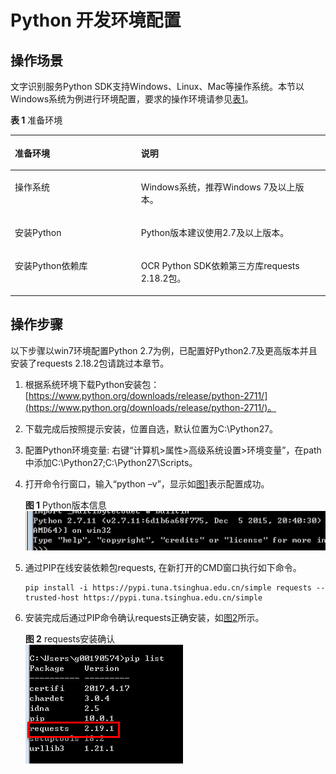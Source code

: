 # Python 开发环境配置<a name="ocr_04_0030"></a>

## 操作场景<a name="section1560105320810"></a>

文字识别服务Python SDK支持Windows、Linux、Mac等操作系统。本节以Windows系统为例进行环境配置，要求的操作环境请参见[表1](#table129385511897)。

**表 1**  准备环境

<a name="table129385511897"></a>
<table><thead align="left"><tr id="row129391511996"><th class="cellrowborder" valign="top" width="40.02%" id="mcps1.2.3.1.1"><p id="p95932451011"><a name="p95932451011"></a><a name="p95932451011"></a>准备环境</p>
</th>
<th class="cellrowborder" valign="top" width="59.98%" id="mcps1.2.3.1.2"><p id="p1858114312102"><a name="p1858114312102"></a><a name="p1858114312102"></a>说明</p>
</th>
</tr>
</thead>
<tbody><tr id="row275091831015"><td class="cellrowborder" valign="top" width="40.02%" headers="mcps1.2.3.1.1 "><p id="p256912101317"><a name="p256912101317"></a><a name="p256912101317"></a>操作系统</p>
</td>
<td class="cellrowborder" valign="top" width="59.98%" headers="mcps1.2.3.1.2 "><p id="p35709231310"><a name="p35709231310"></a><a name="p35709231310"></a>Windows系统，推荐Windows 7及以上版本。</p>
</td>
</tr>
<tr id="row1093995110917"><td class="cellrowborder" valign="top" width="40.02%" headers="mcps1.2.3.1.1 "><p id="p057017221319"><a name="p057017221319"></a><a name="p057017221319"></a>安装Python</p>
</td>
<td class="cellrowborder" valign="top" width="59.98%" headers="mcps1.2.3.1.2 "><p id="p157217261311"><a name="p157217261311"></a><a name="p157217261311"></a>Python版本建议使用2.7及以上版本。</p>
</td>
</tr>
<tr id="row109392051892"><td class="cellrowborder" valign="top" width="40.02%" headers="mcps1.2.3.1.1 "><p id="p135728211132"><a name="p135728211132"></a><a name="p135728211132"></a>安装Python依赖库</p>
</td>
<td class="cellrowborder" valign="top" width="59.98%" headers="mcps1.2.3.1.2 "><p id="p0573152141313"><a name="p0573152141313"></a><a name="p0573152141313"></a>OCR Python SDK依赖第三方库requests 2.18.2包。</p>
</td>
</tr>
</tbody>
</table>

## 操作步骤<a name="section636542121215"></a>

以下步骤以win7环境配置Python 2.7为例，已配置好Python2.7及更高版本并且安装了requests 2.18.2包请跳过本章节。

1.  根据系统环境下载Python安装包：[https://www.python.org/downloads/release/python-2711/](https://www.python.org/downloads/release/python-2711/)。
2.  下载完成后按照提示安装，位置自选，默认位置为C:\\Python27。
3.  配置Python环境变量: 右键“计算机\>属性\>高级系统设置\>环境变量”，在path中添加C:\\Python27;C:\\Python27\\Scripts。
4.  打开命令行窗口，输入“python –v”，显示如[图1](#fig650192210132)表示配置成功。

    **图 1**  Python版本信息<a name="fig650192210132"></a>  
    ![](figures/Python版本信息.png "Python版本信息")

5.  通过PIP在线安装依赖包requests, 在新打开的CMD窗口执行如下命令。

    ```
    pip install -i https://pypi.tuna.tsinghua.edu.cn/simple requests --trusted-host https://pypi.tuna.tsinghua.edu.cn/simple
    ```

6.  安装完成后通过PIP命令确认requests正确安装，如[图2](#fig14644343191414)所示。

    **图 2**  requests安装确认<a name="fig14644343191414"></a>  
    ![](figures/requests安装确认.png "requests安装确认")


